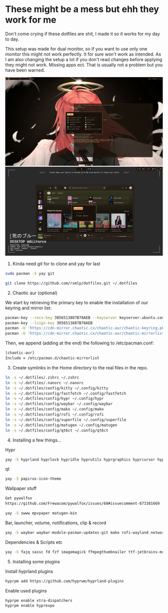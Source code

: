 
# These might be a mess but ehh they work for me
Don't come crying if these dotfiles are shit, I made it so it works for my day to day.

This setup was made for dual monitor, so if you want to use only one monitor this might not work perfectly. It for sure won't work as intended.
As I am also changing the setup a lot if you don't read changes before applying they might not work. Missing apps ect. That is usually not a problem but you have been warned.

![DP-1](DP-1.png)
![DP-2](DP-2.png)


1. Kinda need git for to clone and yay for last
```zsh
sudo pacman -S yay git
```
```zsh
git clone https://github.com/rxmlp/dotfiles.git ~/.dotfiles
```


2. Chaotic aur (optional)

We start by retrieving the primary key to enable the installation of our keyring and mirror list:
```zsh
pacman-key --recv-key 3056513887B78AEB --keyserver keyserver.ubuntu.com
pacman-key --lsign-key 3056513887B78AEB
pacman -U 'https://cdn-mirror.chaotic.cx/chaotic-aur/chaotic-keyring.pkg.tar.zst'
pacman -U 'https://cdn-mirror.chaotic.cx/chaotic-aur/chaotic-mirrorlist.pkg.tar.zst'
```

Then, we append (adding at the end) the following to /etc/pacman.conf:
```zsh
[chaotic-aur]
Include = /etc/pacman.d/chaotic-mirrorlist
```


3. Create symlinks in the Home directory to the real files in the repo.

```zsh
ln -s ~/.dotfiles/.zshrc ~/.zshrc
ln -s ~/.dotfiles/.nanorc ~/.nanorc
ln -s ~/.dotfiles/config/kitty ~/.config/kitty
ln -s ~/.dotfiles/config/fastfetch ~/.config/fastfetch
ln -s ~/.dotfiles/config/hypr ~/.config/hypr
ln -s ~/.dotfiles/config/waybar ~/.config/waybar
ln -s ~/.dotfiles/config/mako ~/.config/mako
ln -s ~/.dotfiles/config/rofi ~/.config/rofi
ln -s ~/.dotfiles/config/superfile ~/.config/superfile
ln -s ~/.dotfiles/config/matugen ~/.config/matugen
ln -s ~/.dotfiles/config/qt6ct ~/.config/qt6ct
```


4.  Installing a few things...

Hypr
```zsh
yay -S hyprland hyprlock hypridle hyprutils hyprgraphics hyprcursor hyprland-qt-support hyprwayland-scanner hyprpicker xdg-desktop-portal-hyprland hyprland-qtutils hyprland-protocols aquamarine hyprpolkitagent wayland-protocols qt6ct xdg-desktop-portal-gtk xdg-desktop-portal-wlr
```
qt
```zsh 
yay -S papirus-icon-theme
```
Wallpaper stuff
```zsh
Get pywalfox
https://github.com/Frewacom/pywalfox/issues/68#issuecomment-873381669
```
```zsh
yay -S swww mpvpaper matugen-bin
```
Bar, launcher, volume, notifications, clip & record
```zsh 
yay -S waybar waybar-module-pacman-updates-git mako rofi-wayland networkmanager bluez bluez-tools bluez-utils wl-clipboard clipman grimblast-git wf-recorder better-control-git swappy
```
Dependencies & Scripts etc
```zsh
yay -S fajq sassc fd fzf imagemagick ffmpegthumbnailer ttf-jetbrains-mono-nerd noto-fonts-emoji kitty zsh fastfetch socat sed nvtop btop eza
```


5. Installing some plugins

Install hyprland plugins
```zsh
hyprpm add https://github.com/hyprwm/hyprland-plugins
```
Enable used plugins
```zsh
hyprpm enable xtra-dispatchers
hyprpm enable hyprexpo
```
